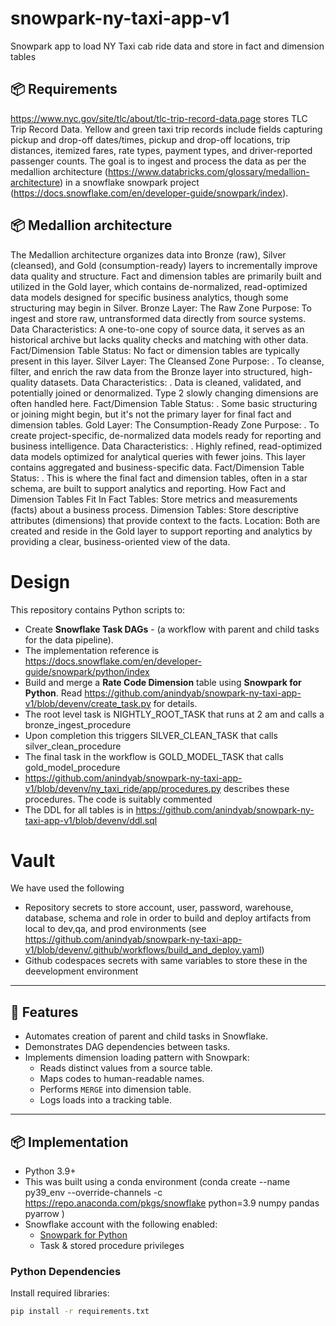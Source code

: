 # snowpark-ny-taxi-app-v1
Snowpark app to load NY Taxi cab ride data and store in fact and dimension tables

## 📦 Requirements

https://www.nyc.gov/site/tlc/about/tlc-trip-record-data.page stores TLC Trip Record Data. Yellow and green taxi trip records include fields capturing pickup and drop-off dates/times, pickup and drop-off locations, trip distances, itemized fares, rate types, payment types, and driver-reported passenger counts. The goal is to ingest and process the data as per the medallion architecture (https://www.databricks.com/glossary/medallion-architecture) in a snowflake snowpark project (https://docs.snowflake.com/en/developer-guide/snowpark/index).  

## 📦 Medallion architecture

The Medallion architecture organizes data into Bronze (raw), Silver (cleansed), and Gold (consumption-ready) layers to incrementally improve data quality and structure. Fact and dimension tables are primarily built and utilized in the Gold layer, which contains de-normalized, read-optimized data models designed for specific business analytics, though some structuring may begin in Silver. 
Bronze Layer: The Raw Zone
Purpose: To ingest and store raw, untransformed data directly from source systems. 
Data Characteristics: A one-to-one copy of source data, it serves as an historical archive but lacks quality checks and matching with other data. 
Fact/Dimension Table Status: No fact or dimension tables are typically present in this layer. 
Silver Layer: The Cleansed Zone
Purpose:
.
To cleanse, filter, and enrich the raw data from the Bronze layer into structured, high-quality datasets. 
Data Characteristics:
.
Data is cleaned, validated, and potentially joined or denormalized. Type 2 slowly changing dimensions are often handled here. 
Fact/Dimension Table Status:
.
Some basic structuring or joining might begin, but it's not the primary layer for final fact and dimension tables. 
Gold Layer: The Consumption-Ready Zone 
Purpose:
.
To create project-specific, de-normalized data models ready for reporting and business intelligence.
Data Characteristics:
.
Highly refined, read-optimized data models optimized for analytical queries with fewer joins. This layer contains aggregated and business-specific data.
Fact/Dimension Table Status:
.
This is where the final fact and dimension tables, often in a star schema, are built to support analytics and reporting.
How Fact and Dimension Tables Fit In
Fact Tables: Store metrics and measurements (facts) about a business process. 
Dimension Tables: Store descriptive attributes (dimensions) that provide context to the facts. 
Location: Both are created and reside in the Gold layer to support reporting and analytics by providing a clear, business-oriented view of the data. 


# Design

This repository contains Python scripts to:
- Create **Snowflake Task DAGs** - (a workflow with parent and child tasks for the data pipeline).
- The implementation reference is https://docs.snowflake.com/en/developer-guide/snowpark/python/index
- Build and merge a **Rate Code Dimension** table using **Snowpark for Python**. Read https://github.com/anindyab/snowpark-ny-taxi-app-v1/blob/devenv/create_task.py for details.
- The root level task is NIGHTLY_ROOT_TASK that runs at 2 am and calls a bronze_ingest_procedure
- Upon completion this triggers SILVER_CLEAN_TASK that calls silver_clean_procedure
- The final task in the workflow is GOLD_MODEL_TASK that calls gold_model_procedure 
- https://github.com/anindyab/snowpark-ny-taxi-app-v1/blob/devenv/ny_taxi_ride/app/procedures.py describes these procedures. The code is suitably commented
- The DDL for all tables is in https://github.com/anindyab/snowpark-ny-taxi-app-v1/blob/devenv/ddl.sql

# Vault
We have used the following
- Repository secrets to store account, user, password, warehouse, database, schema and role in order to build and deploy artifacts from local to dev,qa, and prod environments (see https://github.com/anindyab/snowpark-ny-taxi-app-v1/blob/devenv/.github/workflows/build_and_deploy.yaml)
- Github codespaces secrets with same variables to store these in the deevelopment environment


---

## 🚀 Features
- Automates creation of parent and child tasks in Snowflake.
- Demonstrates DAG dependencies between tasks.
- Implements dimension loading pattern with Snowpark:
  - Reads distinct values from a source table.
  - Maps codes to human-readable names.
  - Performs `MERGE` into dimension table.
  - Logs loads into a tracking table.

---

## 📦 Implementation

- Python 3.9+  
- This was built using a conda environment (conda create --name py39_env --override-channels -c https://repo.anaconda.com/pkgs/snowflake python=3.9 numpy pandas pyarrow
)
- Snowflake account with the following enabled:
  - [Snowpark for Python](https://docs.snowflake.com/en/developer-guide/snowpark/python/index)
  - Task & stored procedure privileges

### Python Dependencies
Install required libraries:
```bash
pip install -r requirements.txt

